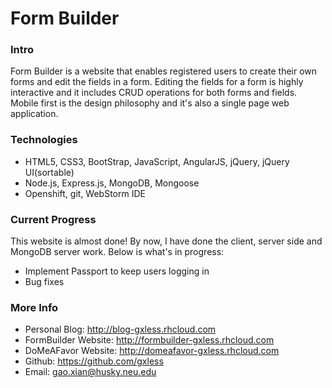# Form Builder


### Intro
Form Builder is a website that enables registered users to create their own forms and edit the fields in a form. Editing the fields for a form is highly interactive and it includes CRUD operations for both forms and fields. Mobile first is the design philosophy and it's also a single page web application.


### Technologies
* HTML5, CSS3, BootStrap, JavaScript, AngularJS, jQuery, jQuery UI(sortable)
* Node.js, Express.js, MongoDB, Mongoose
* Openshift, git, WebStorm IDE


### Current Progress
This website is almost done! By now, I have done the client, server side and MongoDB server work. Below is what's in progress:
* Implement Passport to keep users logging in
* Bug fixes


### More Info
* Personal Blog: http://blog-gxless.rhcloud.com
* FormBuilder Website: http://formbuilder-gxless.rhcloud.com
* DoMeAFavor Website: http://domeafavor-gxless.rhcloud.com
* Github: https://github.com/gxless
* Email: gao.xian@husky.neu.edu



